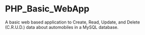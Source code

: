 # PHP_Basic_WebApp

A basic web based application to Create, Read, Update, and Delete (C.R.U.D.) data about automobiles in a MySQL database.
